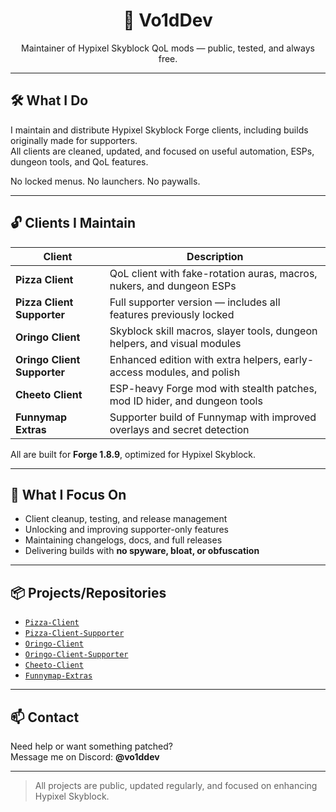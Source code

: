 <h1 align="center">🍕 Vo1dDev</h1>
<p align="center">Maintainer of Hypixel Skyblock QoL mods — public, tested, and always free.</p>

---

## 🛠️ What I Do

I maintain and distribute Hypixel Skyblock Forge clients, including builds originally made for supporters.  
All clients are cleaned, updated, and focused on useful automation, ESPs, dungeon tools, and QoL features.

No locked menus. No launchers. No paywalls.

---

## 🔓 Clients I Maintain

| Client                    | Description                                                               |
|---------------------------|---------------------------------------------------------------------------|
| **Pizza Client**           | QoL client with fake-rotation auras, macros, nukers, and dungeon ESPs     |
| **Pizza Client Supporter** | Full supporter version — includes all features previously locked          |
| **Oringo Client**          | Skyblock skill macros, slayer tools, dungeon helpers, and visual modules  |
| **Oringo Client Supporter**| Enhanced edition with extra helpers, early-access modules, and polish      |
| **Cheeto Client**          | ESP-heavy Forge mod with stealth patches, mod ID hider, and dungeon tools |
| **Funnymap Extras**        | Supporter build of Funnymap with improved overlays and secret detection    |

All are built for **Forge 1.8.9**, optimized for Hypixel Skyblock.

---

## 🧩 What I Focus On

- Client cleanup, testing, and release management  
- Unlocking and improving supporter-only features  
- Maintaining changelogs, docs, and full releases  
- Delivering builds with **no spyware, bloat, or obfuscation**

---

## 📦 Projects/Repositories

- [`Pizza-Client`](https://gitlab.com/vo1ddev/pizzaclient)  
- [`Pizza-Client-Supporter`](https://gitlab.com/vo1ddev/pizzaclient-supporter)  
- [`Oringo-Client`](https://gitlab.com/vo1ddev/OringoClient)  
- [`Oringo-Client-Supporter`](https://gitlab.com/vo1ddev/oringoclient-supporter)  
- [`Cheeto-Client`](https://gitlab.com/vo1ddev/cheeto-client)  
- [`Funnymap-Extras`](https://gitlab.com/vo1ddev/funnymap-extras)

---

## 📫 Contact

Need help or want something patched?  
Message me on Discord: **@vo1ddev**

---

> All projects are public, updated regularly, and focused on enhancing Hypixel Skyblock.
